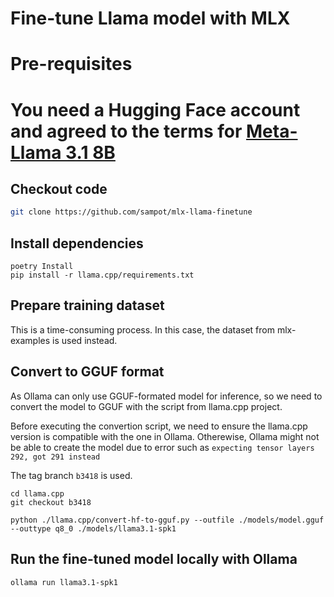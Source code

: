 # Fine-tune Llama model with MLX

# Pre-requisites

# You need a Hugging Face account and agreed to the terms for [Meta-Llama 3.1 8B](https://huggingface.co/meta-llama/Meta-Llama-3.1-8B)

## Checkout code

```bash
git clone https://github.com/sampot/mlx-llama-finetune
```

## Install dependencies

```
poetry Install
pip install -r llama.cpp/requirements.txt
```

## Prepare training dataset

This is a time-consuming process. In this case, the dataset from mlx-examples is used instead.

## Convert to GGUF format

As Ollama can only use GGUF-formated model for inference, so we need to convert the model to GGUF with the script from llama.cpp project.

Before executing the convertion script, we need to ensure the llama.cpp version is compatible with the one in Ollama.
Otherewise, Ollama might not be able to create the model due to error such as `expecting tensor layers 292, got 291 instead`

The tag branch `b3418` is used.

```
cd llama.cpp
git checkout b3418
```

```
python ./llama.cpp/convert-hf-to-gguf.py --outfile ./models/model.gguf --outtype q8_0 ./models/llama3.1-spk1
```

## Run the fine-tuned model locally with Ollama

```bash
ollama run llama3.1-spk1
```
